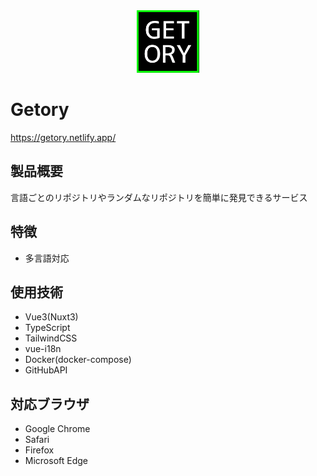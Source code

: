 <div align="center"><img src="src/public/favicon.png" width="100" height="100"></div>

# Getory
https://getory.netlify.app/

## 製品概要
言語ごとのリポジトリやランダムなリポジトリを簡単に発見できるサービス

## 特徴
- 多言語対応

## 使用技術
- Vue3(Nuxt3)
- TypeScript
- TailwindCSS
- vue-i18n
- Docker(docker-compose)
- GitHubAPI

## 対応ブラウザ
- Google Chrome
- Safari
- Firefox
- Microsoft Edge
